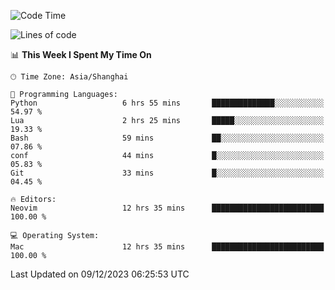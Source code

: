 <!--START_SECTION:waka-->
![Code Time](http://img.shields.io/badge/Code%20Time-1%2C765%20hrs%2023%20mins-blue)

![Lines of code](https://img.shields.io/badge/From%20Hello%20World%20I%27ve%20Written-283.1%20thousand%20lines%20of%20code-blue)

📊 **This Week I Spent My Time On** 

```text
🕑︎ Time Zone: Asia/Shanghai

💬 Programming Languages: 
Python                   6 hrs 55 mins       ██████████████░░░░░░░░░░░   54.97 % 
Lua                      2 hrs 25 mins       █████░░░░░░░░░░░░░░░░░░░░   19.33 % 
Bash                     59 mins             ██░░░░░░░░░░░░░░░░░░░░░░░   07.86 % 
conf                     44 mins             █░░░░░░░░░░░░░░░░░░░░░░░░   05.83 % 
Git                      33 mins             █░░░░░░░░░░░░░░░░░░░░░░░░   04.45 % 

🔥 Editors: 
Neovim                   12 hrs 35 mins      █████████████████████████   100.00 % 

💻 Operating System: 
Mac                      12 hrs 35 mins      █████████████████████████   100.00 % 
```


 Last Updated on 09/12/2023 06:25:53 UTC
<!--END_SECTION:waka-->
